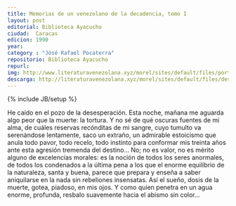 ```yaml
---
title: Memorias de un venezolano de la decadencia, tomo I
layout: post
editorial: Biblioteca Ayacucho
ciudad:  Caracas
edicion: 1990
year: 
category : "Jósé Rafael Pocaterra"
repositorio: Biblioteca Ayacucho
repurl: 
img: http://www.literaturavenezolana.xyz/morel/sites/default/files/portada/Jose_rafael_pocaterra_memorias_de_un_venezolano_de_la_decadencia_tomo_1_literatura_venezolana.jpg
descarga: http://literaturavenezolana.xyz/morel/sites/default/files/descargas/Jose_rafael_pocaterra_memorias_de_un_venezolano_de_la_decadencia_tomo_1_literatura_venezolana.pdf
---
```

{% include JB/setup %}

He caído en el pozo de la desesperación. Esta noche, mañana me aguarda algo peor que la muerte: la tortura. Y no sé de qué oscuras fuentes de mi alma, de cuáles reservas recónditas de mi sangre, cuyo tumulto va serenándose lentamente, saco un extraño, un admirable estoicismo que anula todo pavor, todo recelo, todo instinto para conformar mis treinta años ante esta agresión tremenda del destino... No; no es valor, no es mérito alguno de excelencias morales: es la noción de todos los seres anormales, de todos los condenados a la última pena a los que el enorme equilibrio de la naturaleza, santa y buena, parece que prepara y enseña a saber aniquilarse en la nada sin rebeliones insensatas. Así el sueño, dosis de la muerte, gotea, piadoso, en mis ojos. Y como quien penetra en un agua enorme, profunda, resbalo suavemente hacia el abismo sin color...